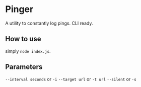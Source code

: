 # Pinger
A utility to constantly log pings. CLI ready.

## How to use
simply `node index.js`. 

## Parameters
`--interval seconds` or `-i`
`--target url` or `-t url`
`--silent` or `-s`
